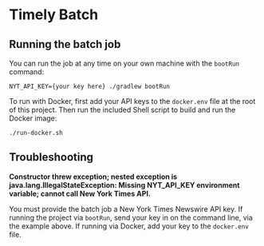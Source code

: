 # Timely Batch

## Running the batch job

You can run the job at any time on your own machine with the `bootRun` command:

```
NYT_API_KEY={your key here} ./gradlew bootRun
```

To run with Docker, first add your API keys to the `docker.env` file at the root of this project. Then run the included Shell script to build and run the Docker image:

```
./run-docker.sh
```

## Troubleshooting

**Constructor threw exception; nested exception is java.lang.IllegalStateException: Missing NYT_API_KEY environment variable; cannot call New York Times API.**

You must provide the batch job a New York Times Newswire API key. If running the project via `bootRun`, send your key in on the command line, via the example above. If running via Docker, add your key to the `docker.env` file.